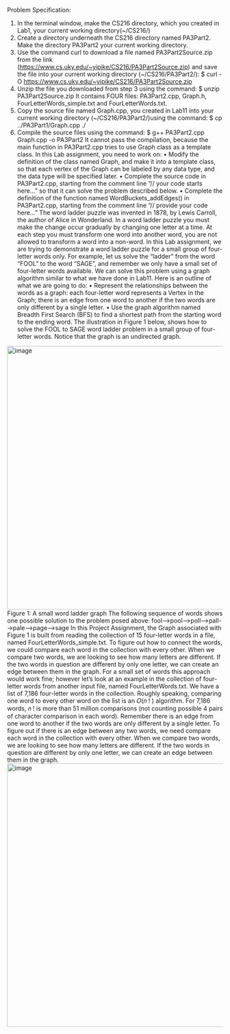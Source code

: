 Problem Specification:
1. In the terminal window, make the CS216 directory, which you created in Lab1, your current
working directory(~/CS216/)
2. Create a directory underneath the CS216 directory named PA3Part2. Make the directory
PA3Part2 your current working directory.
3. Use the command curl to download a file named PA3Part2Source.zip from the link
(https://www.cs.uky.edu/~yipike/CS216/PA3Part2Source.zip) and save the file into your current
working directory (~/CS216/PA3Part2/):
$ curl -O https://www.cs.uky.edu/~yipike/CS216/PA3Part2Source.zip
4. Unzip the file you downloaded from step 3 using the command:
$ unzip PA3Part2Source.zip
It contains FOUR files: PA3Part2.cpp, Graph.h, FourLetterWords_simple.txt and
FourLetterWords.txt.
5. Copy the source file named Graph.cpp, you created in Lab11 into your current working
directory (~/CS216/PA3Part2/)using the command:
$ cp ../PA3Part1/Graph.cpp ./
6. Compile the source files using the command:
$ g++ PA3Part2.cpp Graph.cpp -o PA3Part2
It cannot pass the compilation, because the main function in PA3Part2.cpp tries to use Graph
class as a template class. In this Lab assignment, you need to work on:
• Modify the definition of the class named Graph, and make it into a template class, so
that each vertex of the Graph can be labeled by any data type, and the data type will be
specified later.
• Complete the source code in PA3Part2.cpp, starting from the comment line “// your
code starts here...” so that it can solve the problem described below.
• Complete the definition of the function named WordBuckets_addEdges() in
PA3Part2.cpp, starting from the comment line “// provide your code here...”
The word ladder puzzle was invented in 1878, by Lewis Carroll, the author of Alice in
Wonderland. In a word ladder puzzle you must make the change occur gradually by changing
one letter at a time. At each step you must transform one word into another word, you are not
allowed to transform a word into a non-word. In this Lab assignment, we are trying to
demonstrate a word ladder puzzle for a small group of four-letter words only. For example, let us
solve the “ladder” from the word “FOOL” to the word “SAGE”, and remember we only have a
small set of four-letter words available. We can solve this problem using a graph algorithm
similar to what we have done in Lab11. Here is an outline of what we are going to do:
• Represent the relationships between the words as a graph: each four-letter word
represents a Vertex in the Graph; there is an edge from one word to another if the two
words are only different by a single letter.
• Use the graph algorithm named Breadth First Search (BFS) to find a shortest path from
the starting word to the ending word.
The illustration in Figure 1 below, shows how to solve the FOOL to SAGE word ladder
problem in a small group of four-letter words. Notice that the graph is an undirected graph.

<img width="615" alt="image" src="https://github.com/user-attachments/assets/1c68dd07-8033-42c6-89ea-deb771f8a570" />
Figure 1: A small word ladder graph
The following sequence of words shows one possible solution to the problem posed above:
fool-->pool-->poll-->pall-->pale-->page-->sage
In this Project Assignment, the Graph associated with Figure 1 is built from reading the
collection of 15 four-letter words in a file, named FourLetterWords_simple.txt. To figure out
how to connect the words, we could compare each word in the collection with every other. When
we compare two words, we are looking to see how many letters are different. If the two words
in question are different by only one letter, we can create an edge between them in the graph.
For a small set of words this approach would work fine; however let’s look at an example in the
collection of four-letter words from another input file, named FourLetterWords.txt. We have a
list of 7,186 four-letter words in the collection. Roughly speaking, comparing one word to every
other word on the list is an 𝑂(𝑛 ! ) algorithm. For 7,186 words, 𝑛 ! is more than 51 million
comparisons (not counting possible 4 pairs of character comparison in each word).
Remember there is an edge from one word to another if the two words are only different
by a single letter. To figure out if there is an edge between any two words, we need compare
each word in the collection with every other. When we compare two words, we are looking to
see how many letters are different. If the two words in question are different by only one letter,
we can create an edge between them in the graph. 






<img width="615" alt="image" src="https://github.com/user-attachments/assets/1c68dd07-8033-42c6-89ea-deb771f8a570" />

